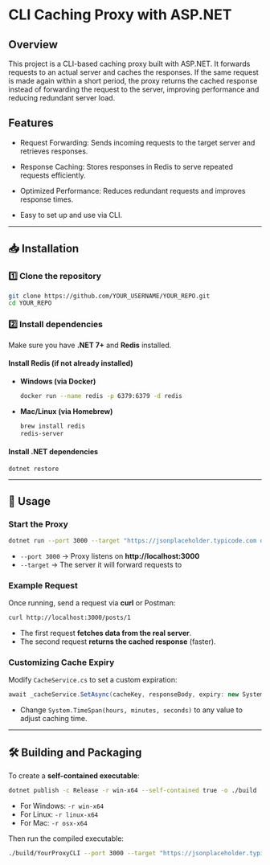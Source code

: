 # CLI Caching Proxy with ASP.NET

## Overview

This project is a CLI-based caching proxy built with ASP.NET. It forwards requests to an actual server and caches the responses. If the same request is made again within a short period, the proxy returns the cached response instead of forwarding the request to the server, improving performance and reducing redundant server load.

## Features

- Request Forwarding: Sends incoming requests to the target server and retrieves responses.

- Response Caching: Stores responses in Redis to serve repeated requests efficiently.

- Optimized Performance: Reduces redundant requests and improves response times.

-  Easy to set up and use via CLI.

---

## 📥 **Installation**

### **1️⃣ Clone the repository**
```sh
git clone https://github.com/YOUR_USERNAME/YOUR_REPO.git
cd YOUR_REPO
```

### **2️⃣ Install dependencies**
Make sure you have **.NET 7+** and **Redis** installed.

#### **Install Redis (if not already installed)**
- **Windows (via Docker)**
  ```sh
  docker run --name redis -p 6379:6379 -d redis
  ```
- **Mac/Linux (via Homebrew)**
  ```sh
  brew install redis
  redis-server
  ```

#### **Install .NET dependencies**
```sh
dotnet restore
```

---

## 🚀 **Usage**

### **Start the Proxy**
```sh
dotnet run --port 3000 --target "https://jsonplaceholder.typicode.com or your own API"
```
- `--port 3000` → Proxy listens on **http://localhost:3000**  
- `--target` → The server it will forward requests to  

### **Example Request**
Once running, send a request via **curl** or Postman:
```sh
curl http://localhost:3000/posts/1
```
- The first request **fetches data from the real server**.  
- The second request **returns the cached response** (faster).  

### **Customizing Cache Expiry**
Modify `CacheService.cs` to set a custom expiration:
```csharp
await _cacheService.SetAsync(cacheKey, responseBody, expiry: new System.TimeSpan(0, 0, ttl));
```
- Change `System.TimeSpan(hours, minutes, seconds)` to any value to adjust caching time.

---

## 🛠️ **Building and Packaging**

To create a **self-contained executable**:
```sh
dotnet publish -c Release -r win-x64 --self-contained true -o ./build
```
- For Windows: `-r win-x64`
- For Linux: `-r linux-x64`
- For Mac: `-r osx-x64`

Then run the compiled executable:
```sh
./build/YourProxyCLI --port 3000 --target "https://jsonplaceholder.typicode.com"
```
